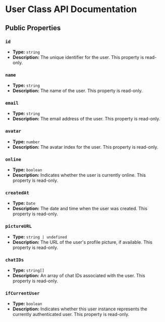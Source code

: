 # User Class API Documentation

## Public Properties

### `id`

- **Type:** `string`
- **Description:** The unique identifier for the user. This property is read-only.

### `name`

- **Type:** `string`
- **Description:** The name of the user. This property is read-only.

### `email`

- **Type:** `string`
- **Description:** The email address of the user. This property is read-only.

### `avatar`

- **Type:** `number`
- **Description:** The avatar index for the user. This property is read-only.

### `online`

- **Type:** `boolean`
- **Description:** Indicates whether the user is currently online. This property is read-only.

### `createdAt`

- **Type:** `Date`
- **Description:** The date and time when the user was created. This property is read-only.

### `pictureURL`

- **Type:** `string | undefined`
- **Description:** The URL of the user's profile picture, if available. This property is read-only.

### `chatIDs`

- **Type:** `string[]`
- **Description:** An array of chat IDs associated with the user. This property is read-only.

### `ifCurrentUser`

- **Type:** `boolean`
- **Description:** Indicates whether this user instance represents the currently authenticated user. This property is read-only.
